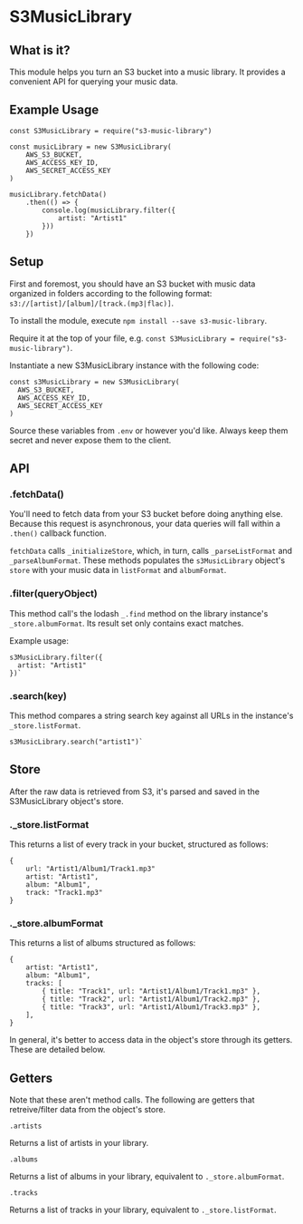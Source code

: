 

# S3MusicLibrary 

## What is it?

This module helps you turn an S3 bucket into a music library. It provides a convenient API for querying your music data. 

## Example Usage

```
const S3MusicLibrary = require("s3-music-library")

const musicLibrary = new S3MusicLibrary(
    AWS_S3_BUCKET,
    AWS_ACCESS_KEY_ID,
    AWS_SECRET_ACCESS_KEY
)

musicLibrary.fetchData()
    .then(() => {
        console.log(musicLibrary.filter({
            artist: "Artist1"
        }))
    })
```

## Setup

First and foremost, you should have an S3 bucket with music data organized in folders according to the following format: `s3://[artist]/[album]/[track.(mp3|flac)]`. 

To install the module, execute `npm install --save s3-music-library`.

Require it at the top of your file, e.g. `const S3MusicLibrary = require("s3-music-library")`.

Instantiate a new S3MusicLibrary instance with the following code:

```
const s3MusicLibrary = new S3MusicLibrary(
  AWS_S3_BUCKET, 
  AWS_ACCESS_KEY_ID, 
  AWS_SECRET_ACCESS_KEY
)
```

Source these variables from `.env` or however you'd like. Always keep them secret and never expose them to the client.

## API

### .fetchData()

You'll need to fetch data from your S3 bucket before doing anything else. Because this request is asynchronous, your data queries will fall within a `.then()` callback function. 

`fetchData` calls `_initializeStore`, which, in turn, calls `_parseListFormat` and `_parseAlbumFormat`. These methods populates the  `s3MusicLibrary` object's `store` with your music data in `listFormat` and `albumFormat`. 

### .filter(queryObject)

This method call's the lodash `_.find` method on the library instance's `_store.albumFormat`. Its result set only contains exact matches.

Example usage: 

```
s3MusicLibrary.filter({
  artist: "Artist1"
})`
```

### .search(key)

This method compares a string search key against all URLs in the instance's `_store.listFormat`.

```
s3MusicLibrary.search("artist1")`
```

## Store

After the raw data is retrieved from S3, it's parsed and saved in the S3MusicLibrary object's store.

### ._store.listFormat

This returns a list of every track in your bucket, structured as follows:

```
{
    url: "Artist1/Album1/Track1.mp3"
    artist: "Artist1",
    album: "Album1",
    track: "Track1.mp3"
}
```

### ._store.albumFormat

This returns a list of albums structured as follows: 

```
{ 
    artist: "Artist1",
    album: "Album1",
    tracks: [
        { title: "Track1", url: "Artist1/Album1/Track1.mp3" },
        { title: "Track2", url: "Artist1/Album1/Track2.mp3" },
        { title: "Track3", url: "Artist1/Album1/Track3.mp3" },
    ],
}
```

In general, it's better to access data in the object's store through its getters. These are detailed below.

## Getters

Note that these aren't method calls. The following are getters that retreive/filter data from the object's store.  

```
.artists
```

Returns a list of artists in your library.

```
.albums
```

Returns a list of albums in your library, equivalent to `._store.albumFormat`.

```
.tracks
```

Returns a list of tracks in your library, equivalent to `._store.listFormat`.
